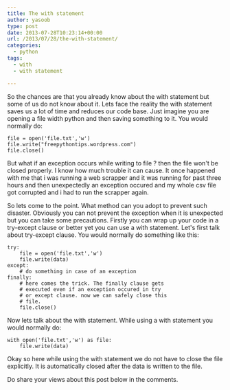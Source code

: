 ```yaml
---
title: The with statement
author: yasoob
type: post
date: 2013-07-28T10:23:14+00:00
url: /2013/07/28/the-with-statement/
categories:
  - python
tags:
  - with
  - with statement

---
```

So the chances are that you already know about the with statement but some of us do not know about it. Lets face the reality the with statement saves us a lot of time and reduces our code base. Just imagine you are opening a file width python and then saving something to it. You would normally do:

```
file = open('file.txt','w')
file.write("freepythontips.wordpress.com")
file.close()
```

But what if an exception occurs while writing to file ? then the file won't be closed properly. I know how much trouble it can cause. It once happened with me that i was running a web scrapper and it was running for past three hours and then unexpectedly an exception occured and my whole csv file got corrupted and i had to run the scrapper again. 

So lets come to the point. What method can you adopt to prevent such disaster. Obviously you can not prevent the exception when it is unexpected but you can take some precautions. Firstly you can wrap up your code in a try-except clause or better yet you can use a with statement. Let's first talk about try-except clause. You would normally do something like this:

```
try:
    file = open('file.txt','w')
    file.write(data)
except:
    # do something in case of an exception
finally:
    # here comes the trick. The finally clause gets 
    # executed even if an exception occured in try 
    # or except clause. now we can safely close this
    # file.
    file.close()
```

Now lets talk about the with statement. While using a with statement you would normally do:

```
with open('file.txt','w') as file:
    file.write(data)
```

Okay so here while using the with statement we do not have to close the file explicitly. It is automatically closed after the data is written to the file. 

Do share your views about this post below in the comments.